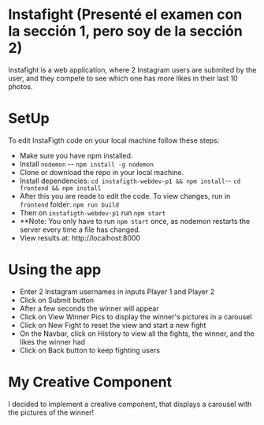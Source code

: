 # Instafight (Presenté el examen con la sección 1, pero soy de la sección 2)

Instafight is a web application, where 2 Instagram users are submited by the user, and they compete to see which one has more likes in their last 10 photos.

# SetUp

To edit InstaFigth code on your local machine follow these steps:

* Make sure you have npm installed.
* Install `nodemon` -- `npm install -g nodemon`
* Clone or download the repo in your local machine.
* Install dependencies: `cd instafigth-webdev-p1 && npm install`-- `cd frontend && npm install`
* After this you are reade to edit the code. To view changes, run in `frontend` folder: `npm run build`
* Then on `instafigth-webdev-p1` run `npm start`
* **Note: You only have to run `npm start` once, as nodemon restarts the server every time a file has changed.
* View results at: http://localhost:8000

# Using the app

* Enter 2 Instagram usernames in inputs Player 1 and Player 2
* Click on Submit button
* After a few seconds the winner will appear
* Click on View Winner Pics to display the winner's pictures in a carousel
* Click on New Fight to reset the view and start a new fight
* On the Navbar, click on History to view all the fights, the winner, and the likes the winner had
* Click on Back button to keep fighting users

# My Creative Component

I decided to implement a creative component, that displays a carousel with the pictures of the winner!